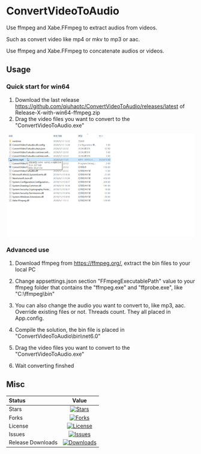 # ConvertVideoToAudio

Use ffmpeg and Xabe.FFmpeg to extract audios from videos.

Such as convert video like mp4 or mkv to mp3 or aac.

Use ffmpeg and Xabe.FFmpeg to concatenate audios or videos.

## Usage

### Quick start for win64

1. Download the last release <https://github.com/qiuhaotc/ConvertVideoToAudio/releases/latest> of Release-X-with-win64-ffmpeg.zip
2. Drag the video files you want to convert to the "ConvertVideoToAudio.exe"

![Convert To Audio](https://raw.githubusercontent.com/qiuhaotc/ConvertVideoToAudio/master/doc/ConvertToAudio.gif)

### Advanced use

1. Download ffmpeg from <https://ffmpeg.org/>, extract the bin files to your local PC

2. Change appsettings.json section "FFmpegExecutablePath" value to your ffmpeg folder that contains the "ffmpeg.exe" and "ffprobe.exe", like "C:\ffmpeg\bin"

3. You can also change the audio you want to convert to, like mp3, aac. Override existing files or not. Threads count. They all placed in App.config.

4. Compile the solution, the bin file is placed in "ConvertVideoToAudio\bin\net6.0"

5. Drag the video files you want to convert to the "ConvertVideoToAudio.exe"

6. Wait converting finshed

## Misc

|Status|Value|
|:----|:---:|
|Stars|[![Stars](https://img.shields.io/github/stars/qiuhaotc/ConvertVideoToAudio)](https://github.com/qiuhaotc/ConvertVideoToAudio)
|Forks|[![Forks](https://img.shields.io/github/forks/qiuhaotc/ConvertVideoToAudio)](https://github.com/qiuhaotc/ConvertVideoToAudio)
|License|[![License](https://img.shields.io/github/license/qiuhaotc/ConvertVideoToAudio)](https://github.com/qiuhaotc/ConvertVideoToAudio)
|Issues|[![Issues](https://img.shields.io/github/issues/qiuhaotc/ConvertVideoToAudio)](https://github.com/qiuhaotc/ConvertVideoToAudio)
|Release Downloads|[![Downloads](https://img.shields.io/github/downloads/qiuhaotc/ConvertVideoToAudio/total.svg)](https://github.com/qiuhaotc/ConvertVideoToAudio/releases)
